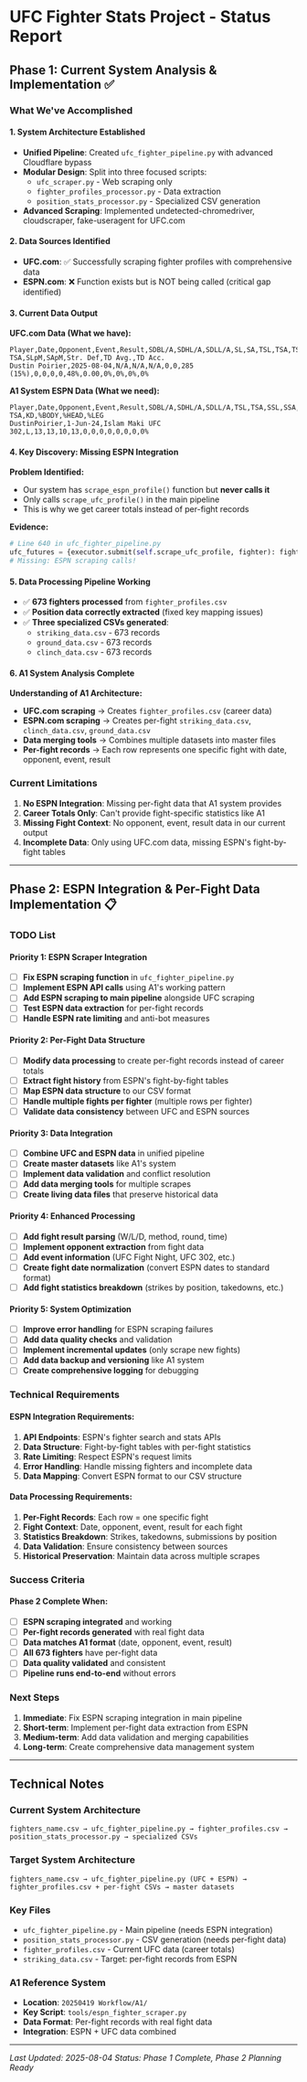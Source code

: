 # UFC Fighter Stats Project - Status Report

## Phase 1: Current System Analysis & Implementation ✅

### What We've Accomplished

#### 1. **System Architecture Established**
- **Unified Pipeline**: Created `ufc_fighter_pipeline.py` with advanced Cloudflare bypass
- **Modular Design**: Split into three focused scripts:
  - `ufc_scraper.py` - Web scraping only
  - `fighter_profiles_processor.py` - Data extraction
  - `position_stats_processor.py` - Specialized CSV generation
- **Advanced Scraping**: Implemented undetected-chromedriver, cloudscraper, fake-useragent for UFC.com

#### 2. **Data Sources Identified**
- **UFC.com**: ✅ Successfully scraping fighter profiles with comprehensive data
- **ESPN.com**: ❌ Function exists but is NOT being called (critical gap identified)

#### 3. **Current Data Output**
**UFC.com Data (What we have):**
```
Player,Date,Opponent,Event,Result,SDBL/A,SDHL/A,SDLL/A,SL,SA,TSL,TSA,TSL-TSA,SLpM,SApM,Str. Def,TD Avg.,TD Acc.
Dustin Poirier,2025-08-04,N/A,N/A,N/A,0,0,285 (15%),0,0,0,0,48%,0.00,0%,0%,0%,0%
```

**A1 System ESPN Data (What we need):**
```
Player,Date,Opponent,Event,Result,SDBL/A,SDHL/A,SDLL/A,TSL,TSA,SSL,SSA,TSL-TSA,KD,%BODY,%HEAD,%LEG
DustinPoirier,1-Jun-24,Islam Maki UFC 302,L,13,13,10,13,0,0,0,0,0,0,0,0%
```

#### 4. **Key Discovery: Missing ESPN Integration**
**Problem Identified:**
- Our system has `scrape_espn_profile()` function but **never calls it**
- Only calls `scrape_ufc_profile()` in the main pipeline
- This is why we get career totals instead of per-fight records

**Evidence:**
```python
# Line 640 in ufc_fighter_pipeline.py
ufc_futures = {executor.submit(self.scrape_ufc_profile, fighter): fighter for fighter in fighters}
# Missing: ESPN scraping calls!
```

#### 5. **Data Processing Pipeline Working**
- ✅ **673 fighters processed** from `fighter_profiles.csv`
- ✅ **Position data correctly extracted** (fixed key mapping issues)
- ✅ **Three specialized CSVs generated**:
  - `striking_data.csv` - 673 records
  - `ground_data.csv` - 673 records  
  - `clinch_data.csv` - 673 records

#### 6. **A1 System Analysis Complete**
**Understanding of A1 Architecture:**
- **UFC.com scraping** → Creates `fighter_profiles.csv` (career data)
- **ESPN.com scraping** → Creates per-fight `striking_data.csv`, `clinch_data.csv`, `ground_data.csv`
- **Data merging tools** → Combines multiple datasets into master files
- **Per-fight records** → Each row represents one specific fight with date, opponent, event, result

### Current Limitations

1. **No ESPN Integration**: Missing per-fight data that A1 system provides
2. **Career Totals Only**: Can't provide fight-specific statistics like A1
3. **Missing Fight Context**: No opponent, event, result data in our current output
4. **Incomplete Data**: Only using UFC.com data, missing ESPN's fight-by-fight tables

---

## Phase 2: ESPN Integration & Per-Fight Data Implementation 📋

### TODO List

#### **Priority 1: ESPN Scraper Integration**
- [ ] **Fix ESPN scraping function** in `ufc_fighter_pipeline.py`
- [ ] **Implement ESPN API calls** using A1's working pattern
- [ ] **Add ESPN scraping to main pipeline** alongside UFC scraping
- [ ] **Test ESPN data extraction** for per-fight records
- [ ] **Handle ESPN rate limiting** and anti-bot measures

#### **Priority 2: Per-Fight Data Structure**
- [ ] **Modify data processing** to create per-fight records instead of career totals
- [ ] **Extract fight history** from ESPN's fight-by-fight tables
- [ ] **Map ESPN data structure** to our CSV format
- [ ] **Handle multiple fights per fighter** (multiple rows per fighter)
- [ ] **Validate data consistency** between UFC and ESPN sources

#### **Priority 3: Data Integration**
- [ ] **Combine UFC and ESPN data** in unified pipeline
- [ ] **Create master datasets** like A1's system
- [ ] **Implement data validation** and conflict resolution
- [ ] **Add data merging tools** for multiple scrapes
- [ ] **Create living data files** that preserve historical data

#### **Priority 4: Enhanced Processing**
- [ ] **Add fight result parsing** (W/L/D, method, round, time)
- [ ] **Implement opponent extraction** from fight data
- [ ] **Add event information** (UFC Fight Night, UFC 302, etc.)
- [ ] **Create fight date normalization** (convert ESPN dates to standard format)
- [ ] **Add fight statistics breakdown** (strikes by position, takedowns, etc.)

#### **Priority 5: System Optimization**
- [ ] **Improve error handling** for ESPN scraping failures
- [ ] **Add data quality checks** and validation
- [ ] **Implement incremental updates** (only scrape new fights)
- [ ] **Add data backup and versioning** like A1 system
- [ ] **Create comprehensive logging** for debugging

### Technical Requirements

#### **ESPN Integration Requirements:**
1. **API Endpoints**: ESPN's fighter search and stats APIs
2. **Data Structure**: Fight-by-fight tables with per-fight statistics
3. **Rate Limiting**: Respect ESPN's request limits
4. **Error Handling**: Handle missing fighters and incomplete data
5. **Data Mapping**: Convert ESPN format to our CSV structure

#### **Data Processing Requirements:**
1. **Per-Fight Records**: Each row = one specific fight
2. **Fight Context**: Date, opponent, event, result for each fight
3. **Statistics Breakdown**: Strikes, takedowns, submissions by position
4. **Data Validation**: Ensure consistency between sources
5. **Historical Preservation**: Maintain data across multiple scrapes

### Success Criteria

#### **Phase 2 Complete When:**
- [ ] **ESPN scraping integrated** and working
- [ ] **Per-fight records generated** with real fight data
- [ ] **Data matches A1 format** (date, opponent, event, result)
- [ ] **All 673 fighters** have per-fight data
- [ ] **Data quality validated** and consistent
- [ ] **Pipeline runs end-to-end** without errors

### Next Steps

1. **Immediate**: Fix ESPN scraping integration in main pipeline
2. **Short-term**: Implement per-fight data extraction from ESPN
3. **Medium-term**: Add data validation and merging capabilities
4. **Long-term**: Create comprehensive data management system

---

## Technical Notes

### Current System Architecture
```
fighters_name.csv → ufc_fighter_pipeline.py → fighter_profiles.csv → position_stats_processor.py → specialized CSVs
```

### Target System Architecture
```
fighters_name.csv → ufc_fighter_pipeline.py (UFC + ESPN) → fighter_profiles.csv + per-fight CSVs → master datasets
```

### Key Files
- `ufc_fighter_pipeline.py` - Main pipeline (needs ESPN integration)
- `position_stats_processor.py` - CSV generation (needs per-fight data)
- `fighter_profiles.csv` - Current UFC data (career totals)
- `striking_data.csv` - Target: per-fight records from ESPN

### A1 Reference System
- **Location**: `20250419 Workflow/A1/`
- **Key Script**: `tools/espn_fighter_scraper.py`
- **Data Format**: Per-fight records with real fight data
- **Integration**: ESPN + UFC data combined

---

*Last Updated: 2025-08-04*
*Status: Phase 1 Complete, Phase 2 Planning Ready* 